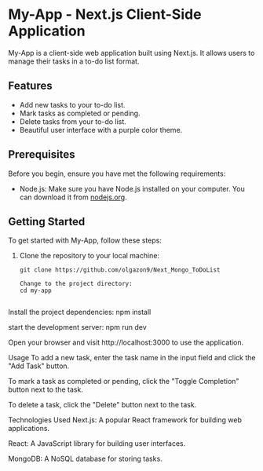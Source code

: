 # My-App - Next.js Client-Side Application

My-App is a client-side web application built using Next.js. It allows users to manage their tasks in a to-do list format.

## Features

- Add new tasks to your to-do list.
- Mark tasks as completed or pending.
- Delete tasks from your to-do list.
- Beautiful user interface with a purple color theme.

## Prerequisites

Before you begin, ensure you have met the following requirements:


- Node.js: Make sure you have Node.js installed on your computer. You can download it from [nodejs.org](https://nodejs.org/).

## Getting Started

To get started with My-App, follow these steps:

1. Clone the repository to your local machine:

   ```shell
   git clone https://github.com/olgazon9/Next_Mongo_ToDoList

   Change to the project directory:
   cd my-app


Install the project dependencies:
npm install

start the development server:
npm run dev

Open your browser and visit http://localhost:3000 to use the application.


Usage
To add a new task, enter the task name in the input field and click the "Add Task" button.

To mark a task as completed or pending, click the "Toggle Completion" button next to the task.

To delete a task, click the "Delete" button next to the task.

Technologies Used
Next.js: A popular React framework for building web applications.

React: A JavaScript library for building user interfaces.

MongoDB: A NoSQL database for storing tasks.



